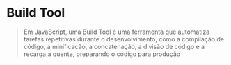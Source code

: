 # Build Tool
> Em JavaScript, uma Build Tool é uma ferramenta que automatiza tarefas repetitivas durante o desenvolvimento, como a compilação de código, a minificação, a concatenação, a divisão de código e a recarga a quente, preparando o código para produção
